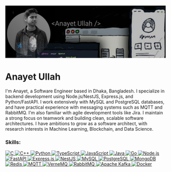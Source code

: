 ![Design and Development](https://github.com/anayet-cse/anayet-cse/blob/main/iamge.jpg?raw=true)

# Anayet Ullah
I'm Anayet, a Software Engineer based in Dhaka, Bangladesh. I specialize in backend development using Node.js/NestJS, Express.js, and Python/FastAPI. I work extensively with MySQL and PostgreSQL databases, and have practical experience with messaging systems such as MQTT and RabbitMQ. I'm also familiar with agile development tools like Jira. I maintain a strong focus on teamwork and building clean, scalable software architectures. I have ambitions to grow as a software architect, with research interests in Machine Learning, Blockchain, and Data Science.

<h3 align="left">Skills:</h3>
<p align="left"> <a href="https://en.wikipedia.org/wiki/C_(programming_language)" target="_blank" rel="noreferrer">
  <img src="https://img.shields.io/badge/c-%2300599C.svg?style=for-the-badge&logo=c&logoColor=white" alt="C"/>
</a> <a href="https://isocpp.org/" target="_blank" rel="noreferrer">
  <img src="https://img.shields.io/badge/c++-%2300599C.svg?style=for-the-badge&logo=c%2B%2B&logoColor=white" alt="C++"/>
</a> <a href="https://www.python.org/" target="_blank" rel="noreferrer">
  <img src="https://img.shields.io/badge/python-%2314354C.svg?style=for-the-badge&logo=python&logoColor=white" alt="Python"/>
</a>
  <a href="https://www.typescriptlang.org/" target="_blank" rel="noreferrer">
  <img src="https://img.shields.io/badge/typescript-%23007ACC.svg?style=for-the-badge&logo=typescript&logoColor=white" alt="TypeScript"/>
</a>
  <a href="https://developer.mozilla.org/en-US/docs/Web/JavaScript" target="_blank" rel="noreferrer">
  <img src="https://img.shields.io/badge/javascript-%23323330.svg?style=for-the-badge&logo=javascript&logoColor=%23F7DF1E" alt="JavaScript"/>
</a>
 <a href="https://www.java.com/" target="_blank" rel="noreferrer">
  <img src="https://img.shields.io/badge/java-%23ED8B00.svg?style=for-the-badge&logo=java&logoColor=white" alt="Java"/>
</a> <a href="https://go.dev/" target="_blank" rel="noreferrer">
  <img src="https://img.shields.io/badge/go-%2300ADD8.svg?style=for-the-badge&logo=go&logoColor=white" alt="Go"/>
</a>  <a href="https://nodejs.org/" target="_blank" rel="noreferrer">
  <img src="https://img.shields.io/badge/node.js-%236DA55F.svg?style=for-the-badge&logo=node.js&logoColor=white" alt="Node.js"/>
</a> <a href="https://fastapi.tiangolo.com/" target="_blank" rel="noreferrer">
  <img src="https://img.shields.io/badge/fastapi-%2300C7B7.svg?style=for-the-badge&logo=fastapi&logoColor=white" alt="FastAPI"/>
</a> <a href="https://expressjs.com/" target="_blank" rel="noreferrer">
  <img src="https://img.shields.io/badge/express.js-%23404d59.svg?style=for-the-badge&logo=express&logoColor=white" alt="Express.js"/>
</a> <a href="https://nestjs.com/" target="_blank" rel="noreferrer">
  <img src="https://img.shields.io/badge/nestjs-%23E0234E.svg?style=for-the-badge&logo=nestjs&logoColor=white" alt="NestJS"/>
</a> <a href="https://www.mysql.com/" target="_blank" rel="noreferrer">
  <img src="https://img.shields.io/badge/mysql-%2300000f.svg?style=for-the-badge&logo=mysql&logoColor=white" alt="MySQL"/>
</a> <a href="https://www.postgresql.org/" target="_blank" rel="noreferrer">
  <img src="https://img.shields.io/badge/postgresql-%23316192.svg?style=for-the-badge&logo=postgresql&logoColor=white" alt="PostgreSQL"/>
</a> <a href="https://www.mongodb.com/" target="_blank" rel="noreferrer">
  <img src="https://img.shields.io/badge/mongodb-%234ea94b.svg?style=for-the-badge&logo=mongodb&logoColor=white" alt="MongoDB"/>
</a> <a href="https://redis.io/" target="_blank" rel="noreferrer">
  <img src="https://img.shields.io/badge/redis-%23DD0031.svg?style=for-the-badge&logo=redis&logoColor=white" alt="Redis"/>
</a> <a href="https://mqtt.org/" target="_blank" rel="noreferrer">
  <img src="https://img.shields.io/badge/mqtt-FF6600.svg?style=for-the-badge&logo=mqtt&logoColor=white" alt="MQTT"/>
</a> <a href="https://vernemq.com/" target="_blank" rel="noreferrer">
  <img src="https://img.shields.io/badge/vernemq-273238.svg?style=for-the-badge&logo=vernemq&logoColor=white" alt="VerneMQ"/>
</a> <a href="https://www.rabbitmq.com/" target="_blank" rel="noreferrer">
  <img src="https://img.shields.io/badge/rabbitmq-%23FF6600.svg?style=for-the-badge&logo=rabbitmq&logoColor=white" alt="RabbitMQ"/>
</a> <a href="https://kafka.apache.org/" target="_blank" rel="noreferrer">
  <img src="https://img.shields.io/badge/apache_kafka-%23231F20.svg?style=for-the-badge&logo=apachekafka&logoColor=white" alt="Apache Kafka"/>
</a> <a href="https://www.docker.com/" target="_blank" rel="noreferrer">
  <img src="https://img.shields.io/badge/docker-%230db7ed.svg?style=for-the-badge&logo=docker&logoColor=white" alt="Docker"/>
</a> </p>


